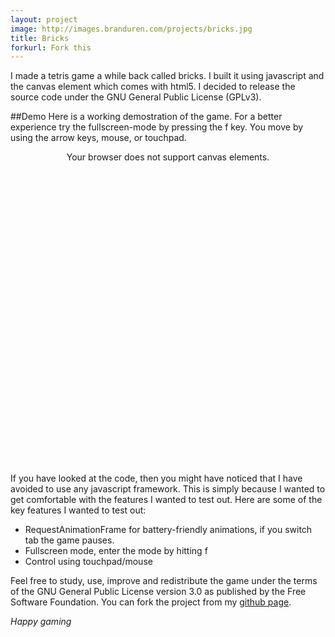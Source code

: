 ```yaml
---
layout: project
image: http://images.branduren.com/projects/bricks.jpg
title: Bricks
forkurl: Fork this
---
```

I made a tetris game a while back called bricks. I built it using javascript and the canvas element which comes with html5. I decided to release the source code under the GNU General Public License (GPLv3).

##Demo
Here is a working demostration of the game. For a better experience try the fullscreen-mode by pressing the f key. You move by using the arrow keys, mouse, or touchpad.

<link rel="stylesheet" type="text/css" href="/css/bricks.css" />
<script type="text/javascript">
   var script = document.createElement('script');
   script.setAttribute('src', '/js/bricks.js');
   script.setAttribute('type', 'text/javascript');
   document.getElementsByTagName('head')[0].appendChild(script);
</script>
<div id="setup" style="height: 500px; display:block;text-align:center"><div id="game">
	<canvas id="bricks">Your browser does not support canvas elements.</canvas>
</div></div>

If you have looked at the code, then you might have noticed that I have avoided to use any javascript framework. This is simply because I wanted to get comfortable with the features I wanted to test out. Here are some of the key features I wanted to test out:
 * RequestAnimationFrame for battery-friendly animations, if you switch tab the game pauses.
 * Fullscreen mode, enter the mode by hitting f
 * Control using touchpad/mouse

Feel free to study, use, improve and redistribute the game under the terms of the GNU General Public License version 3.0 as published by the Free Software Foundation.
You can fork the project from my [github page](https://github.com/branduren/bricks).

*Happy gaming*

